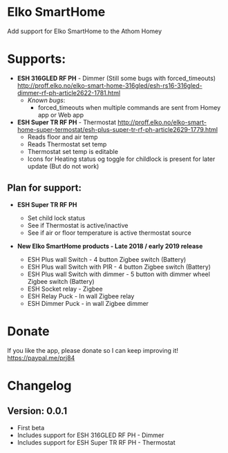 # Elko SmartHome
Add support for Elko SmartHome to the Athom Homey

# Supports:
- **ESH 316GLED RF PH** - Dimmer (Still some bugs with forced_timeouts)
  http://proff.elko.no/elko-smart-home-316gled/esh-rs16-316gled-dimmer-rf-ph-article2622-1781.html
  - *Known bugs*:
    - forced_timeouts when multiple commands are sent from Homey app or Web app
- **ESH Super TR RF PH** - Thermostat
  http://proff.elko.no/elko-smart-home-super-termostat/esh-plus-super-tr-rf-ph-article2629-1779.html
  - Reads floor and air temp
  - Reads Thermostat set temp
  - Thermostat set temp is editable
  - Icons for Heating status og toggle for childlock is present for later update (But do not work)

## Plan for support:
  - **ESH Super TR RF PH**
    - Set child lock status
    - See if Thermostat is active/inactive
    - See if air or floor temperature is active thermostat source

  - **New Elko SmartHome products - Late 2018 / early 2019 release**
    - ESH Plus wall Switch - 4 button Zigbee switch (Battery)
    - ESH Plus wall Switch with PIR - 4 button Zigbee switch (Battery)
    - ESH Plus wall Switch with dimmer - 5 button with dimmer wheel Zigbee switch (Battery)
    - ESH Socket relay - Zigbee
    - ESH Relay Puck - In wall Zigbee relay
    - ESH Dimmer Puck - in wall Zigbee dimmer

# Donate
 If you like the app, please donate so I can keep improving it!
 https://paypal.me/prj84

# Changelog
## Version: 0.0.1
- First beta
- Includes support for ESH 316GLED RF PH - Dimmer
- Includes support for ESH Super TR RF PH - Thermostat

